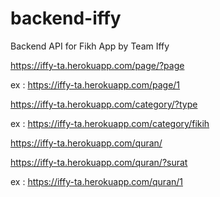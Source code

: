 # backend-iffy
Backend API for Fikh App by Team Iffy

https://iffy-ta.herokuapp.com/page/?page

ex : https://iffy-ta.herokuapp.com/page/1

https://iffy-ta.herokuapp.com/category/?type

ex : https://iffy-ta.herokuapp.com/category/fikih

https://iffy-ta.herokuapp.com/quran/

https://iffy-ta.herokuapp.com/quran/?surat

ex : https://iffy-ta.herokuapp.com/quran/1
